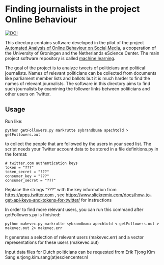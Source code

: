 # Finding journalists in the project Online Behaviour
[![DOI](https://zenodo.org/badge/87090173.svg)](https://zenodo.org/badge/latestdoi/87090173)

This directory contains software developed in the pilot of
the project [Automated Analysis of Online Behaviour on
Social
Media](https://www.esciencecenter.nl/project/automated-analysis-of-online-behaviour-on-social-media),
a cooperation of the University of Groningen and the
Netherlands eScience Center. The main project software
repository is called [machine
learning](https://github.com/online-behaviour/machine-learning).

The goal of the project is to analyze tweets of politicians
and political journalists. Names of relevant politicians can
be collected from documents like parliament member lists
and ballots but it is much harder to find the names of
relevant journalists. The software in this directory aims to
find such journalists by examining the follower links
between politicians and other users on Twitter.

## Usage

Run like:

```
python getFollowers.py markrutte sybrandbuma apechtold > getFollowers.out 
```

to collect the people that are followed by the users in
your seed list. The script needs your Twitter account data
to be stored in a file definitions.py in the format:

```
# twitter.com authentication keys
token = "???"
token_secret = "???"
consumer_key = "???"
consumer_secret = "???"
```

Replace the strings "???" with the key information from
https://apps.twitter.com , see
https://www.slickremix.com/docs/how-to-get-api-keys-and-tokens-for-twitter/
for instructions

In order to find more relevant users, you can run this command 
after getFollowers.py is finished:

```
python makevec.py markrutte sybrandbuma apechtold < getFollowers.out > makevec.out 2> makevec.err
```

It generates a selection of relevant users (makevec.err) and 
a vector representations for these users (makevec.out)

Input data files for Dutch politicians can be requested
from Erik Tjong Kim Sang e.tjong.kim.sang(at)esciencenter.nl


